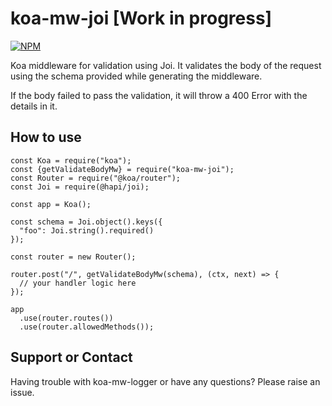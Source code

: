 # koa-mw-joi [Work in progress]

[![NPM](https://nodei.co/npm/koa-mw-joi.png?downloads=true)](https://www.npmjs.com/package/koa-mw-joi/)

Koa middleware for validation using Joi. It validates the body of the request using the schema provided while generating the middleware.

If the body failed to pass the validation, it will throw a 400 Error with the details in it.

## How to use
```
const Koa = require("koa");
const {getValidateBodyMw} = require("koa-mw-joi");
const Router = require("@koa/router");
const Joi = require(@hapi/joi);

const app = Koa();

const schema = Joi.object().keys({
  "foo": Joi.string().required()
});

const router = new Router();

router.post("/", getValidateBodyMw(schema), (ctx, next) => {
  // your handler logic here
});

app
  .use(router.routes())
  .use(router.allowedMethods());
```

## Support or Contact
Having trouble with koa-mw-logger or have any questions? Please raise an issue.
